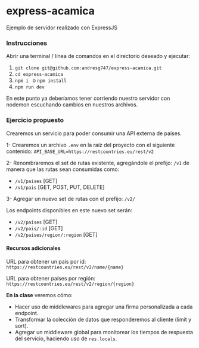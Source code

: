 
# express-acamica
Ejemplo de servidor realizado con ExpressJS

### Instrucciones
Abrir una terminal / línea de comandos en el directorio deseado y ejecutar:
1. `git clone git@github.com:andresg747/express-acamica.git`
2. `cd express-acamica`
3. `npm i ` o `npm install`
4. `npm run dev`

En este punto ya deberíamos tener corriendo nuestro servidor con nodemon escuchando cambios en nuestros archivos.

### Ejercicio propuesto
Crearemos un servicio para poder consumir una API externa de países.

1- Crearemos un archivo `.env` en la raíz del proyecto con el siguiente contenido:
`API_BASE_URL=https://restcountries.eu/rest/v2`

2- Renombraremos el set de rutas existente, agregándole el prefijo: `/v1` de manera que las rutas sean consumidas como: 
- `/v1/paises` [GET]
- `/v1/pais` [GET, POST, PUT, DELETE]

3- Agregar un nuevo set de rutas con el prefijo: `/v2/`

Los endpoints disponibles en este nuevo set serán:
- `/v2/paises` [GET]
- `/v2/pais/:id` [GET]
- `/v2/paises/region/:region` [GET]

#### Recursos adicionales

URL para obtener un país por id:
`https://restcountries.eu/rest/v2/name/{name}`

URL para obtener países por región:
`https://restcountries.eu/rest/v2/region/{region}`

**En la clase** veremos cómo:
- Hacer uso de middlewares para agregar una firma personalizada a cada endpoint.
- Transformar la colección de datos que responderemos al cliente (limit y sort).
- Agregar un middleware global para monitorear los tiempos de respuesta del servicio, haciendo uso de `res.locals`.


